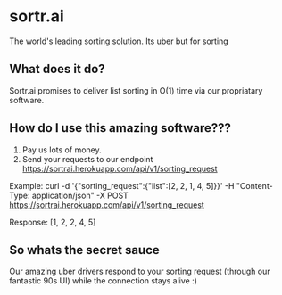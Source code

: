 # sortr.ai
The world's leading sorting solution.
Its uber but for sorting

## What does it do?
Sortr.ai promises to deliver list sorting in O(1) time via our propriatary software.

## How do I use this amazing software???
1. Pay us lots of money.
2. Send your requests to our endpoint https://sortrai.herokuapp.com/api/v1/sorting_request

Example: curl -d '{"sorting_request":{"list":[2, 2, 1, 4, 5]}}' -H "Content-Type: application/json" -X POST https://sortrai.herokuapp.com/api/v1/sorting_request

Response: [1, 2, 2, 4, 5]

## So whats the secret sauce
Our amazing uber drivers respond to your sorting request (through our fantastic 90s UI) while the connection stays alive :)
